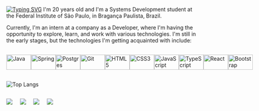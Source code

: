 [![Typing SVG](https://readme-typing-svg.herokuapp.com/?color=E55DB7&size=25&center=true&vCenter=true&width=1000&lines=Hi!+My+name+is+Camile+Macedo+and+this+is+my+personal+profile)](https://git.io/typing-svg)
I'm 20 years old and I'm a Systems Development student at the Federal Institute of São Paulo, in Bragança Paulista, Brazil.

Currently, I'm an intern at a company as a Developer, where I'm having the opportunity to explore, learn, and work with various technologies. I'm still in the early stages, but the technologies I'm getting acquainted with include:
##
<div id="icons" style="display: flex; justify-content: space-around; align-items: center;">
  <img align="center" title="Java" src="https://cdn.jsdelivr.net/gh/devicons/devicon/icons/java/java-plain.svg" alt="Java" width="65" height="40" />
  <img align="center" title="Spring" src="https://cdn.jsdelivr.net/gh/devicons/devicon/icons/spring/spring-original.svg" alt="Spring" width="65" height="40" />
  <img align="center" title="Postgres" src="https://cdn.jsdelivr.net/gh/devicons/devicon/icons/postgresql/postgresql-plain.svg" alt="Postgres" width="65" height="40" />
  <img align="center" title="Git" src="https://cdn.jsdelivr.net/gh/devicons/devicon/icons/git/git-original.svg" alt="Git" width="65" height="40" />
  <img align="center" title="HTML5" src="https://cdn.jsdelivr.net/gh/devicons/devicon/icons/html5/html5-original.svg" alt="HTML5" width="65" height="40" />
  <img align="center" title="CSS3" src="https://cdn.jsdelivr.net/gh/devicons/devicon/icons/css3/css3-original.svg" alt="CSS3" width="65" height="40" />
  <img align="center" title="JavaScript" src="https://cdn.jsdelivr.net/gh/devicons/devicon/icons/javascript/javascript-plain.svg" alt="JavaScript" width="65" height="40" />
  <img align="center" title="TypeScript" src="https://cdn.jsdelivr.net/gh/devicons/devicon/icons/typescript/typescript-plain.svg" alt="TypeScript" width="65" height="40" />
  <img align="center" title="React" src="https://cdn.jsdelivr.net/gh/devicons/devicon/icons/react/react-original.svg" alt="React" width="65" height="40" />
  <img align="center" title="Bootstrap" src="https://cdn.jsdelivr.net/gh/devicons/devicon@latest/icons/bootstrap/bootstrap-original.svg" alt="Bootstrap" width="65" height="40"/>
          
</div>

##

   ![Top Langs](https://github-readme-stats.vercel.app/api/top-langs/?username=CamileLFM&langs_count=8&theme=jolly)
##
<div>
  <a href="https://www.linkedin.com/in/camile-macedo-a24034214?utm_source=share&utm_campaign=share_via&utm_content=profile&utm_medium=android_app" target="blank">
  <img src="https://img.shields.io/badge/LinkedIn-0077B5?style=for-the-badge&logo=linkedin&logoColor=white"></a> &nbsp &nbsp
  <a href="https://instagram.com/c_mile_?igshid=OGQ5ZDc2ODk2ZA=="><img src="https://img.shields.io/badge/Instagram-E4405F?style=for-the-badge&logo=instagram&logoColor=white"></a> &nbsp &nbsp
  <a href="mailto:camilemacedo@gmail.com" ><img src="https://img.shields.io/badge/Gmail-D14836?style=for-the-badge&logo=gmail&logoColor=white"></a> &nbsp &nbsp
  <a title="My work Profile" href="https://github.com/CamileMacedo" ><img src="https://img.shields.io/badge/GitHub-100000?style=for-the-badge&vCenter=true&logo=github&logoColor=white"></a>
</div>


<!--
  <img align="center" src="https://cdn.jsdelivr.net/gh/devicons/devicon/icons/python/python-plain.svg" alt="Python" width="65" height="40" />
  
-->
